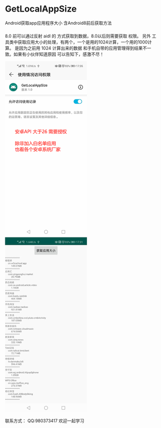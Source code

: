 # GetLocalAppSize
Android获取app应用程序大小  含Android8前后获取方法


###
8.0 前可以通过反射 aidl 的 方式获取到数据，8.0以后则需要获取 权限。
另外 工具类中获取应用大小的处理，有两个，一个是用的1024计算，一个用的1000计算。
是因为之前用 1024 计算出来的数据 和手机自带的应用管理得到结果不一致。如果有小伙伴知道原因 可以告知下，感激不尽！


![8.0以上 授权选择界面](./image/author.png)
![demo 获取到应用详情数据](./image/preview.jpg)


联系方式：
  QQ:980373417
  欢迎一起学习

